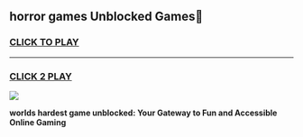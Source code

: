 
## horror games Unblocked Games👋
<h3>
<a href="https://premium.freeplayer.one?title=horror_games&ref=16F">CLICK TO PLAY</a></h3>
<hr>

<h3>
<a href="https://premium.freeplayer.one?title=horror_games&ref=16F">CLICK 2 PLAY</a>
  
</h3>

<a href="https://premium.freeplayer.one?title=horror_games&ref=16F/"><img src="https://clearcache.store/games.png"></a>


**worlds hardest game unblocked: Your Gateway to Fun and Accessible Online Gaming**
